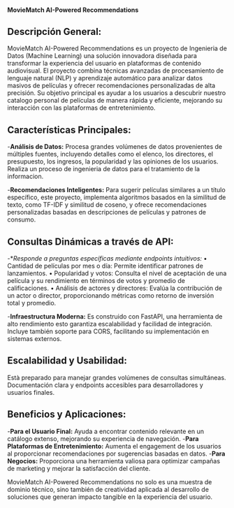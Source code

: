 #### MovieMatch AI-Powered Recommendations

## Descripción General:

MovieMatch AI-Powered Recommendations es un proyecto de Ingenieria de Datos (Machine Learning) una solución innovadora diseñada para transformar la experiencia del usuario en plataformas de contenido audiovisual. El proyecto combina técnicas avanzadas de procesamiento de lenguaje natural (NLP) y aprendizaje automático para analizar datos masivos de películas y ofrecer recomendaciones personalizadas de alta precisión. Su objetivo principal es ayudar a los usuarios a descubrir nuestro catalogo personal de películas de manera rápida y eficiente, mejorando su interacción con las plataformas de entretenimiento.

## Características Principales:

-**Análisis de Datos:** Procesa grandes volúmenes de datos provenientes de múltiples fuentes, incluyendo detalles como el elenco, los directores, el presupuesto, los ingresos, la popularidad y las opiniones de los usuarios. Realiza un proceso de ingenieria de datos para el tratamiento de la informacion.

-**Recomendaciones Inteligentes:** Para sugerir películas similares a un título específico, este proyecto, implementa algoritmos basados en la similitud de texto, como TF-IDF y similitud de coseno, y ofrece recomendaciones personalizadas basadas en descripciones de películas y patrones de consumo.

## Consultas Dinámicas a través de API:

-**Responde a preguntas específicas mediante endpoints intuitivos:* 
	•⁠  ⁠Cantidad de películas por mes o día: Permite identificar patrones de lanzamientos. 
	•⁠  ⁠Popularidad y votos: Consulta el nivel de aceptación de una película y su rendimiento en términos de votos y promedio de calificaciones.
	•⁠  ⁠Análisis de actores y directores: Evalúa la contribución de un actor o director, proporcionando métricas como retorno de inversión total y promedio.

-**Infraestructura Moderna:** Es construido con FastAPI, una herramienta de alto rendimiento esto garantiza escalabilidad y facilidad de integración. Incluye también soporte para CORS, facilitando su implementación en sistemas externos.

## Escalabilidad y Usabilidad:

Està preparado para manejar grandes volúmenes de consultas simultáneas. Documentación clara y endpoints accesibles para desarrolladores y usuarios finales.

## Beneficios y Aplicaciones:

-**Para el Usuario Final:** Ayuda a encontrar contenido relevante en un catálogo extenso, mejorando su experiencia de navegación.
-**Para Plataformas de Entretenimiento:** Aumenta el engagement de los usuarios al proporcionar recomendaciones por sugerencias basadas en datos.
-**Para Negocios:** Proporciona una herramienta valiosa para optimizar campañas de marketing y mejorar la satisfacción del cliente.

MovieMatch AI-Powered Recommendations no solo es una muestra de dominio técnico, sino también de creatividad aplicada al desarrollo de soluciones que generan impacto tangible en la experiencia del usuario.
